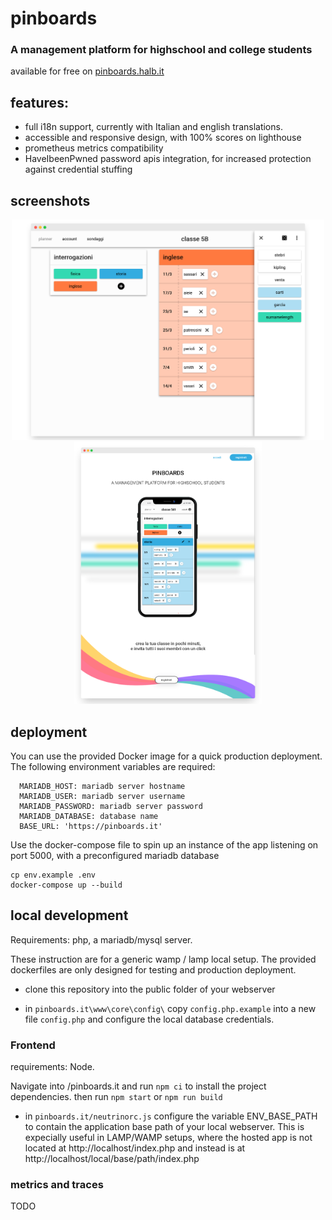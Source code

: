 # pinboards
### A management platform for highschool and college students 

available for free on [pinboards.halb.it](https://pinboards.halb.it)

## features:


- full i18n support, currently with Italian and english translations.
- accessible and responsive design, with 100% scores on lighthouse
- prometheus metrics compatibility
- HaveIbeenPwned password apis integration, for increased protection against credential stuffing

## screenshots
<p align="center">
<img src="./pinboards.it/src/pages/index/assets/screen_m1.png" width="500px" height="auto" />
<img src="./pinboards.it/src/pages/index/assets/screen_m2.png" width="300px" height="auto" />
</p>

## deployment

You can use the provided Docker image for a quick production deployment.
The following environment variables are required:

      MARIADB_HOST: mariadb server hostname
      MARIADB_USER: mariadb server username
      MARIADB_PASSWORD: mariadb server password
      MARIADB_DATABASE: database name
      BASE_URL: 'https://pinboards.it'

Use the docker-compose file to spin up an instance of the app listening on port 5000, with a preconfigured mariadb database

    cp env.example .env
    docker-compose up --build
    
## local development

Requirements: php, a mariadb/mysql server. 

These instruction are for a generic wamp / lamp local setup. The provided dockerfiles are only designed for
testing and production deployment.

- clone this repository into the public folder of your webserver

- in  `pinboards.it\www\core\config\` copy `config.php.example` into a new file `config.php` and configure
  the local database credentials.

### Frontend

requirements: Node.

Navigate into /pinboards.it and run `npm ci` to install the project dependencies. then run `npm start` or `npm run build`


  
- in `pinboards.it/neutrinorc.js` configure the variable ENV_BASE_PATH to contain the application base path of your local webserver.
  This is expecially useful in LAMP/WAMP setups, where the hosted app is not located at http://localhost/index.php and instead is at
  http://localhost/local/base/path/index.php


### metrics and traces

  TODO
